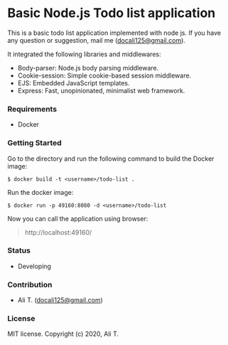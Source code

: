 # Basic Node.js Todo list application
This is a basic todo list application implemented with node js. If you have any question or suggestion, mail me (docali125@gmail.com).

It integrated the following libraries and middlewares:
- Body-parser: Node.js body parsing middleware.
- Cookie-session: Simple cookie-based session middleware.
- EJS: Embedded JavaScript templates.
- Express: Fast, unopinionated, minimalist web framework.

### Requirements
- Docker

### Getting Started
Go to the directory and run the following command to build the Docker image:

```
$ docker build -t <username>/todo-list .
```

Run the docker image:

```
$ docker run -p 49160:8080 -d <username>/todo-list
```

Now you can call the application using browser:

> http://localhost:49160/

### Status
- Developing

### Contribution
- Ali T. (docali125@gmail.com)

### License
MIT license. Copyright (c) 2020, Ali T.

